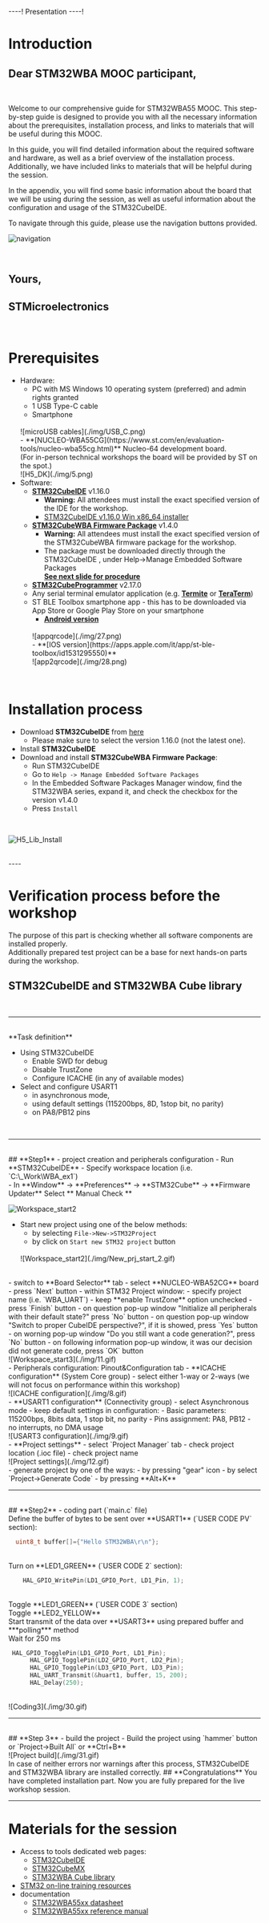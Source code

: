 ----!
Presentation
----!

# Introduction
## Dear STM32WBA MOOC participant,
<br>

Welcome to our comprehensive guide for  STM32WBA55 MOOC. This step-by-step guide is designed to provide you with all the necessary information about the prerequisites, installation process, and links to materials that will be useful during this MOOC.

In this guide, you will find detailed information about the required software and hardware, as well as a brief overview of the installation process. Additionally, we have included links to materials that will be helpful during the session.


In the appendix, you will find some basic information about the board that we will be using during the session, as well as useful information about the configuration and usage of the STM32CubeIDE.
<br>

To navigate through this guide, please use the navigation buttons provided.
<br>

  ![navigation](./img/navigation.gif)

<br>


## Yours,
## STMicroelectronics 
<br>

# Prerequisites
- Hardware:
  - PC with MS Windows 10 operating system (preferred) and admin rights granted
  - 1 USB Type-C cable
  - Smartphone
  <br>
  ![microUSB cables](./img/USB_C.png)
  <br>
  - **[NUCLEO-WBA55CG](https://www.st.com/en/evaluation-tools/nucleo-wba55cg.html)** Nucleo-64 development board. <br>(For in-person technical workshops the board will be provided by ST on the spot.)
  <br>
  ![H5_DK](./img/5.png)
  <br>
- Software:
  - **[STM32CubeIDE](https://www.st.com/en/development-tools/stm32cubeide.html)** v1.16.0
  	-  **Warning:** All attendees must install the exact specified version of the IDE for the workshop.
   	-  [STM32CubeIDE v1.16.0 Win x86_64 installer](https://drive.google.com/file/d/1EjO7UWWVZMysyf1Zk0Wh-4qY7Y6uGzzo/view?usp=sharing)
  - **[STM32CubeWBA Firmware Package](https://rristm.github.io/tomas_materials_v2/stm32ws2023/STM32WBA_WS/master/file_live_1.md/2)** v1.4.0
  	- **Warning:** All attendees must install the exact specified version of the STM32CubeWBA firmware package for the workshop.
   	- The package must be downloaded directly through the STM32CubeIDE , under Help->Manage Embedded Software Packages<br> **[See next slide for procedure](https://rristm.github.io/tomas_materials_v2/stm32ws2023/STM32WBA_WS/master/file_live_1.md/2)**
  - **[STM32CubeProgrammer](https://www.st.com/en/development-tools/stm32cubeprog.html)** v2.17.0
  <!-- - **[CubeMx .ioc project template](https://github.com/stm32ws2023/WBA_WS_ioc)** we will use it during hands-on -->
  <!-- - **[Virtual COM port drivers](https://www.st.com/en/development-tools/stsw-stm32102.html)** -->
  -  Any serial terminal emulator application (e.g. **[Termite](https://termite.software.informer.com/3.4/)** or **[TeraTerm](https://teratermproject.github.io/index-en.html)**)
  - ST BLE Toolbox smartphone app - this has to be downloaded via App Store or Google Play Store on your smartphone
    - **[Android version](https://play.google.com/store/apps/details?id=com.st.dit.stbletoolbox&hl=it&gl=US&pli=1)**
    <br>
    ![appqrcode](./img/27.png)
    <br>
    - **[IOS version](https://apps.apple.com/it/app/st-ble-toolbox/id1531295550)**
    <br>
    ![app2qrcode](./img/28.png)
    <br>

<br>

# Installation process
- Download **STM32CubeIDE** from [here](https://www.st.com/en/development-tools/stm32cubeide.html)
	- Please make sure to select the version 1.16.0 (not the latest one).
- Install **STM32CubeIDE**
- Download and install **STM32CubeWBA Firmware Package**:
  - Run STM32CubeIDE
  - Go to `Help -> Manage Embedded Software Packages`
  - In the Embedded Software Packages Manager window, find the STM32WBA series, expand it, and check the checkbox for the version v1.4.0
  - Press `Install `
<br>

![H5_Lib_Install](./img/61.PNG)



<br>
----


# Verification process before the workshop
The purpose of this part is checking whether all software components are installed properly.
<br>
Additionally prepared test project can be a base for next hands-on parts during the workshop.

## **STM32CubeIDE and STM32WBA Cube library**
<br>

----

<br>
**Task definition**
<br>

- Using STM32CubeIDE
  - Enable SWD for debug
  - Disable TrustZone
  - Configure ICACHE (in any of available modes)
- Select and configure USART1
  - in asynchronous mode,
  - using default settings (115200bps, 8D, 1stop bit, no parity) 
  - on PA8/PB12 pins
<br>

----

<br>
## **Step1** - project creation and peripherals configuration
 - Run **STM32CubeIDE**
 - Specify workspace location (i.e. `C:\_Work\WBA_ex1`)
<br>
- In **Window** -> **Preferences** -> **STM32Cube**  -> **Firmware Updater** Select ** Manual Check **

  ![Workspace_start2](./img/16.png)
<br>
- Start new project using one of the below methods:
  - by selecting `File->New->STM32Project` 
  - by click on `Start new STM32 project` button
  <br>
  ![Workspace_start2](./img/New_prj_start_2.gif)
<br>
- switch to **Board Selector** tab
- select **NUCLEO-WBA52CG** board
- press `Next` button
- within STM32 Project window:
  - specify project name (i.e. `WBA_UART`)
  - keep **enable TrustZone** option unchecked
  - press `Finish` button
  - on question pop-up window "Initialize all peripherals with their default state?" press `No` button 
  - on question pop-up window "Switch to proper CubeIDE perspective?", if it is showed, press `Yes` button 
  - on worning pop-up window "Do you still want a code generation?", press `No` button 
  - on following information pop-up window, it was our decision did not generate code, press `OK` button 
  <br>
   ![Workspace_start3](./img/11.gif)
<br>
- Peripherals configuration: Pinout&Configuration tab
- **ICACHE configuration** (System Core group)
  - select either 1-way or 2-ways (we will not focus on performance within this workshop)
  <br>
  ![ICACHE configuration](./img/8.gif)
  <br>
- **USART1 configuration** (Connectivity group)
  - select Asynchronous mode
  - keep default settings in configuration:
    - Basic parameters: 115200bps, 8bits data, 1 stop bit, no parity
    - Pins assignment: PA8, PB12
    - no interrupts, no DMA usage
  <br>
    ![USART3 configuration](./img/9.gif)
<br>
- **Project settings**
  - select `Project Manager` tab
  - check project location (.ioc file)
  - check project name
<br>
   ![Project settings](./img/12.gif)
<br>
  - generate project by one of the ways:
    - by pressing "gear" icon
    - by select `Project->Generate Code`
    - by pressing **Alt+K**

----

<br>
## **Step2** - coding part (`main.c` file)
<br>
Define the buffer of bytes to be sent over **USART1** (`USER CODE PV` section):
<br>

```c
  uint8_t buffer[]={"Hello STM32WBA\r\n"};
```

<br>
Turn on **LED1_GREEN** (`USER CODE 2` section):
<br>

```c
    HAL_GPIO_WritePin(LD1_GPIO_Port, LD1_Pin, 1);
```

<br>
Toggle **LED1_GREEN** (`USER CODE 3` section)
<br>
Toggle **LED2_YELLOW** 
<br>
Start transmit of the data over **USART3** using prepared buffer and ***polling*** method
<br>
Wait for 250 ms
<br>

```c
 HAL_GPIO_TogglePin(LD1_GPIO_Port, LD1_Pin);
	  HAL_GPIO_TogglePin(LD2_GPIO_Port, LD2_Pin);
	  HAL_GPIO_TogglePin(LD3_GPIO_Port, LD3_Pin);
	  HAL_UART_Transmit(&huart1, buffer, 15, 200);
	  HAL_Delay(250);
```

<br>
![Coding3](./img/30.gif)
<br>

----

<br>
## **Step 3** - build the project
- Build the project using `hammer` button or `Project->Built All` or **Ctrl+B**
<br>
![Project build](./img/31.gif)
<br>

<ainfo>
In case of neither errors nor warnings after this process, STM32CubeIDE and STM32WBA library are installed correctly.
</ainfo>


<ainfo>
## **Congratulations** You have completed installation part. Now you are fully prepared for the live workshop session. 
</ainfo>

----

# Materials for the session
- Access to tools dedicated web pages:
  - [STM32CubeIDE](https://www.st.com/en/development-tools/stm32cubeide.html)
  - [STM32CubeMX](https://www.st.com/en/development-tools/stm32cubemx.html)
  - [STM32WBA Cube library](https://www.st.com/en/embedded-software/stm32cubewba.html)
- [STM32 on-line training resources](https://www.st.com/content/st_com/en/support/learning/stm32-education/stm32-moocs.html)
- documentation
  - [STM32WBA55xx datasheet](https://www.st.com/resource/en/datasheet/stm32wba55cg.pdf)
  - [STM32WBA55xx reference manual](https://www.st.com/resource/en/reference_manual/rm0493-multiprotocol-wireless-bluetooth-lowenergy-armbased-32bit-mcu-stmicroelectronics.pdf)



